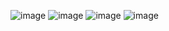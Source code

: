 ![image](https://github.com/user-attachments/assets/4c02585e-0735-42ce-b401-23728e8103cf)
![image](https://github.com/user-attachments/assets/25e9ded5-e857-4ca0-9e2f-a4d9478c4fca)
![image](https://github.com/user-attachments/assets/f998a016-5dac-4d79-95d8-b58ec79beb9b)
![image](https://github.com/user-attachments/assets/93658131-45c1-4c8c-91a2-ed7b632f0250)


